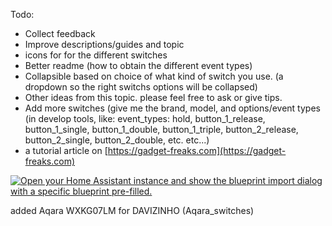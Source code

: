 Todo:
- Collect feedback
- Improve descriptions/guides and topic
- icons for for the different switches
- Better readme (how to obtain the different event types)
- Collapsible based on choice of what kind of switch you use. (a dropdown so the right switchs options will be collapsed)
- Other ideas from this topic. please feel free to ask or give tips.
- Add more switches (give me the brand, model, and options/event types (in develop tools, like: event_types: hold, button_1_release, button_1_single, button_1_double, button_1_triple, button_2_release, button_2_single, button_2_double, etc. etc...)
- a tutorial article on [https://gadget-freaks.com](https://gadget-freaks.com)

[![Open your Home Assistant instance and show the blueprint import dialog with a specific blueprint pre-filled.](https://my.home-assistant.io/badges/blueprint_import.svg)](https://my.home-assistant.io/redirect/blueprint_import/?blueprint_url=https%3A%2F%2Fgithub.com%2Fremb0%2Fblueprints%2Fblob%2Fmain%2FDifferent_switches_zigbee2mqtt.yaml)

added Aqara WXKG07LM for DAVIZINHO (Aqara_switches)
